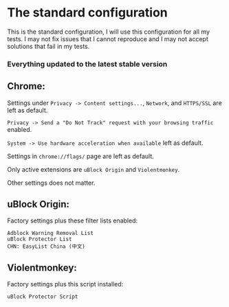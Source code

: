 # The standard configuration

This is the standard configuration, I will use this configuration for all my tests. 
I may not fix issues that I cannot reproduce and I may not accept solutions that fail in my tests. 

### Everything updated to the latest stable version

## Chrome: 

Settings under `Privacy -> Content settings...`, `Network`, and `HTTPS/SSL` are left as default. 

`Privacy -> Send a "Do Not Track" request with your browsing traffic` enabled. 

`System -> Use hardware acceleration when available` left as default. 

Settings in `chrome://flags/` page are left as default. 

Only active extensions are `uBlock Origin` and `Violentmonkey`. 

Other settings does not matter. 

## uBlock Origin: 

Factory settings plus these filter lists enabled: 

```
Adblock Warning Removal List
uBlock Protector List
CHN: EasyList China (中文)
```

## Violentmonkey: 

Factory settings plus this script installed: 

```
uBlock Protector Script
```
